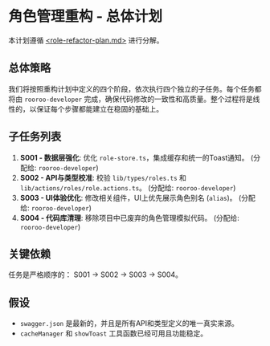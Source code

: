 # 角色管理重构 - 总体计划

本计划遵循 [<role-refactor-plan.md>](../../role-refactor-plan.md) 进行分解。

## 总体策略

我们将按照重构计划中定义的四个阶段，依次执行四个独立的子任务。每个任务都将由 `rooroo-developer` 完成，确保代码修改的一致性和高质量。整个过程将是线性的，以保证每个步骤都能建立在稳固的基础上。

## 子任务列表

1.  **S001 - 数据层强化**: 优化 `role-store.ts`，集成缓存和统一的Toast通知。 (分配给: `rooroo-developer`)
2.  **S002 - API与类型校准**: 校验 `lib/types/roles.ts` 和 `lib/actions/roles/role.actions.ts`。 (分配给: `rooroo-developer`)
3.  **S003 - UI体验优化**: 修改相关组件，UI上优先展示角色别名 (`alias`)。 (分配给: `rooroo-developer`)
4.  **S004 - 代码库清理**: 移除项目中已废弃的角色管理模拟代码。 (分配给: `rooroo-developer`)

## 关键依赖

任务是严格顺序的： S001 -> S002 -> S003 -> S004。

## 假设

*   `swagger.json` 是最新的，并且是所有API和类型定义的唯一真实来源。
*   `cacheManager` 和 `showToast` 工具函数已经可用且功能稳定。